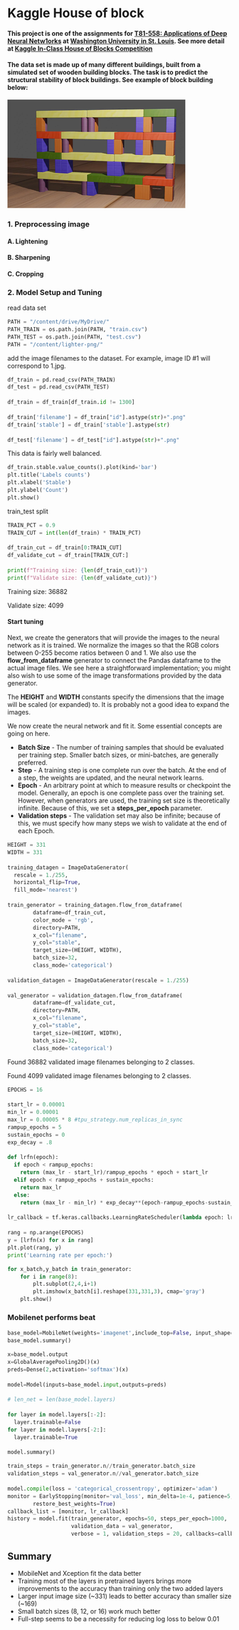 # Kaggle House of block

#### This project is one of the assignments for [T81-558: Applications of Deep Neural Netw1orks](https://sites.wustl.edu/jeffheaton/t81-558/) at [Washington University in St. Louis](https://www.wustl.edu). See more detail at [Kaggle In-Class House of Blocks Competition](https://www.kaggle.com/c/applications-of-deep-learning-wustl-fall-2020) 
#### The data set is made up of many different buildings, built from a simulated set of wooden building blocks. The task is to predict the structural stability of block buildings. See example of block building below:
<img src="https://github.com/cassiezy/Kaggle_-House-of-block/blob/master/blocks-unstable.png" width = '400'>

### 1. Preprocessing image
#### A. Lightening
#### B. Sharpening
#### C. Cropping

### 2. Model Setup and Tuning

read data set
```Python
PATH = "/content/drive/MyDrive/"
PATH_TRAIN = os.path.join(PATH, "train.csv")
PATH_TEST = os.path.join(PATH, "test.csv")
PATH = "/content/lighter-png/"
```
add the image filenames to the dataset. For example, image ID #1 will correspond to 1.jpg.
```Python
df_train = pd.read_csv(PATH_TRAIN)
df_test = pd.read_csv(PATH_TEST)

df_train = df_train[df_train.id != 1300]

df_train['filename'] = df_train["id"].astype(str)+".png"
df_train['stable'] = df_train['stable'].astype(str)

df_test['filename'] = df_test["id"].astype(str)+".png"
```

This data is fairly well balanced.
```Python
df_train.stable.value_counts().plot(kind='bar')
plt.title('Labels counts')
plt.xlabel('Stable')
plt.ylabel('Count')
plt.show()
```

train_test split
```Python
TRAIN_PCT = 0.9
TRAIN_CUT = int(len(df_train) * TRAIN_PCT)

df_train_cut = df_train[0:TRAIN_CUT]
df_validate_cut = df_train[TRAIN_CUT:]

print(f"Training size: {len(df_train_cut)}")
print(f"Validate size: {len(df_validate_cut)}")
```
Training size: 36882

Validate size: 4099


#### Start tuning
Next, we create the generators that will provide the images to the neural network as it is trained.  We normalize the images so that the RGB colors between 0-255 become ratios between 0 and 1.  We also use the **flow_from_dataframe** generator to connect the Pandas dataframe to the actual image files. We see here a straightforward implementation; you might also wish to use some of the image transformations provided by the data generator.

The **HEIGHT** and **WIDTH** constants specify the dimensions that the image will be scaled (or expanded) to. It is probably not a good idea to expand the images.

We now create the neural network and fit it. Some essential concepts are going on here.

+ **Batch Size** - The number of training samples that should be evaluated per training step. Smaller batch sizes, or mini-batches, are generally preferred.
+ **Step** - A training step is one complete run over the batch. At the end of a step, the weights are updated, and the neural network learns.
+ **Epoch** - An arbitrary point at which to measure results or checkpoint the model. Generally, an epoch is one complete pass over the training set. However, when generators are used, the training set size is theoretically infinite. Because of this, we set a **steps_per_epoch** parameter.
+ **Validation steps** - The validation set may also be infinite; because of this, we must specify how many steps we wish to validate at the end of each Epoch.

```Python
HEIGHT = 331
WIDTH = 331

training_datagen = ImageDataGenerator(
  rescale = 1./255,
  horizontal_flip=True,
  fill_mode='nearest')

train_generator = training_datagen.flow_from_dataframe(
        dataframe=df_train_cut,
        color_mode = 'rgb',
        directory=PATH,
        x_col="filename",
        y_col="stable",
        target_size=(HEIGHT, WIDTH),
        batch_size=32,
        class_mode='categorical')

validation_datagen = ImageDataGenerator(rescale = 1./255)

val_generator = validation_datagen.flow_from_dataframe(
        dataframe=df_validate_cut,
        directory=PATH,
        x_col="filename",
        y_col="stable",
        target_size=(HEIGHT, WIDTH),
        batch_size=32,
        class_mode='categorical')
```
Found 36882 validated image filenames belonging to 2 classes.

Found 4099 validated image filenames belonging to 2 classes.

```Python
EPOCHS = 16

start_lr = 0.00001
min_lr = 0.00001
max_lr = 0.00005 * 8 #tpu_strategy.num_replicas_in_sync
rampup_epochs = 5
sustain_epochs = 0
exp_decay = .8

def lrfn(epoch):
  if epoch < rampup_epochs:
    return (max_lr - start_lr)/rampup_epochs * epoch + start_lr
  elif epoch < rampup_epochs + sustain_epochs:
    return max_lr
  else:
    return (max_lr - min_lr) * exp_decay**(epoch-rampup_epochs-sustain_epochs) + min_lr
    
lr_callback = tf.keras.callbacks.LearningRateScheduler(lambda epoch: lrfn(epoch), verbose=True)

rang = np.arange(EPOCHS)
y = [lrfn(x) for x in rang]
plt.plot(rang, y)
print('Learning rate per epoch:')
```

```Python
for x_batch,y_batch in train_generator:
    for i in range(8):
        plt.subplot(2,4,i+1)
        plt.imshow(x_batch[i].reshape(331,331,3), cmap='gray')
    plt.show()
```

### Mobilenet performs beat
```Python
base_model=MobileNet(weights='imagenet',include_top=False, input_shape=(331,331,3)) 
base_model.summary()
```

```Python
x=base_model.output
x=GlobalAveragePooling2D()(x)
preds=Dense(2,activation='softmax')(x)

model=Model(inputs=base_model.input,outputs=preds)

# len_net = len(base_model.layers)

for layer in model.layers[:-2]:
  layer.trainable=False
for layer in model.layers[-2:]:
  layer.trainable=True

model.summary()
```

```Python
train_steps = train_generator.n//train_generator.batch_size
validation_steps = val_generator.n//val_generator.batch_size

model.compile(loss = 'categorical_crossentropy', optimizer='adam')
monitor = EarlyStopping(monitor='val_loss', min_delta=1e-4, patience=5, verbose=1, mode='auto',
        restore_best_weights=True)
callback_list = [monitor, lr_callback]
history = model.fit(train_generator, epochs=50, steps_per_epoch=1000,
                    validation_data = val_generator, 
                    verbose = 1, validation_steps = 20, callbacks=callback_list)
```

## Summary
+ MobileNet and Xception fit the data better
+ Training most of the layers in pretrained layers brings more improvements to the accuracy than training only the two added layers
+ Larger input image size (~331) leads to better accuracy than smaller size (~169)
+ Small batch sizes (8, 12, or 16) work much better
+ Full-step seems to be a necessity for reducing log loss to below 0.01
